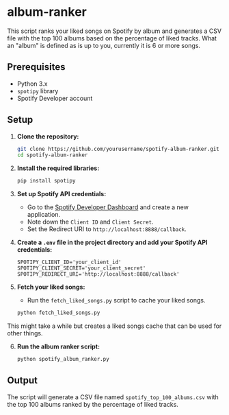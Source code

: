 # album-ranker

This script ranks your liked songs on Spotify by album and generates a CSV file with the top 100 albums based on the percentage of liked tracks. What an "album" is defined as is up to you, currently it is 6 or more songs.

## Prerequisites

- Python 3.x
- `spotipy` library
- Spotify Developer account

## Setup

1. **Clone the repository:**
    ```sh
    git clone https://github.com/yourusername/spotify-album-ranker.git
    cd spotify-album-ranker
    ```

2. **Install the required libraries:**
    ```sh
    pip install spotipy
    ```

3. **Set up Spotify API credentials:**
    - Go to the [Spotify Developer Dashboard](https://developer.spotify.com/dashboard/applications) and create a new application.
    - Note down the `Client ID` and `Client Secret`.
    - Set the Redirect URI to `http://localhost:8888/callback`.

4. **Create a `.env` file in the project directory and add your Spotify API credentials:**
    ```env
    SPOTIPY_CLIENT_ID='your_client_id'
    SPOTIPY_CLIENT_SECRET='your_client_secret'
    SPOTIPY_REDIRECT_URI='http://localhost:8888/callback'
    ```

5. **Fetch your liked songs:**
    - Run the `fetch_liked_songs.py` script to cache your liked songs.
    ```sh
    python fetch_liked_songs.py
    ```
This might take a while but creates a liked songs cache that can be used for other things.

6. **Run the album ranker script:**
    ```sh
    python spotify_album_ranker.py
    ```
## Output

The script will generate a CSV file named `spotify_top_100_albums.csv` with the top 100 albums ranked by the percentage of liked tracks.
